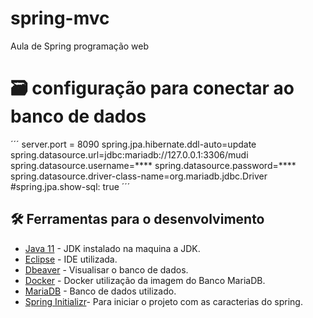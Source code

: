 # spring-mvc
Aula de Spring programação web 



# 🗃️ configuração para conectar ao banco de dados 

´´´
server.port = 8090
spring.jpa.hibernate.ddl-auto=update
spring.datasource.url=jdbc:mariadb://127.0.0.1:3306/mudi
spring.datasource.username=****
spring.datasource.password=****
spring.datasource.driver-class-name=org.mariadb.jdbc.Driver
#spring.jpa.show-sql: true
´´´ 
## 🛠️ Ferramentas para o desenvolvimento

 * [Java 11](https://www.oracle.com/br/java/technologies/javase/jdk11-archive-downloads.html) - JDK instalado na maquina a JDK.
 * [Eclipse](https://www.eclipse.org/downloads/) - IDE utilizada.
 * [Dbeaver](https://dbeaver.io/download/) - Visualisar o banco de dados.
 * [Docker](https://docs.docker.com/desktop/windows/install/) - Docker utilização da imagem do Banco MariaDB.
 * [MariaDB](https://hub.docker.com/_/mariadb) - Banco de dados utilizado.
 * [Spring Initializr](https://start.spring.io/)- Para iniciar o projeto com  as caracterias do spring. 
